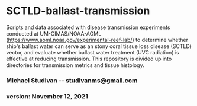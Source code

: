 # SCTLD-ballast-transmission

Scripts and data associated with disease transmission experiments conducted at UM-CIMAS/NOAA-AOML (https://www.aoml.noaa.gov/experimental-reef-lab/) to determine whether ship's ballast water can serve as an stony coral tissue loss disease (SCTLD) vector, and evaluate whether ballast water treatment (UVC radiation) is effective at reducing transmission. This repository is divided up into directories for transmission metrics and tissue histology.

### Michael Studivan -- <studivanms@gmail.com>
### version: November 12, 2021
